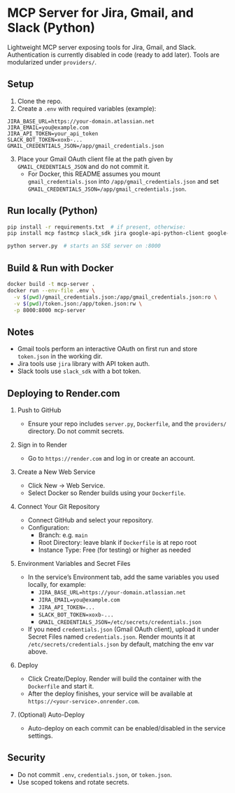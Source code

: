 # MCP Server for Jira, Gmail, and Slack (Python)

Lightweight MCP server exposing tools for Jira, Gmail, and Slack. Authentication is currently disabled in code (ready to add later). Tools are modularized under `providers/`.

## Setup

1. Clone the repo.
2. Create a `.env` with required variables (example):
```
JIRA_BASE_URL=https://your-domain.atlassian.net
JIRA_EMAIL=you@example.com
JIRA_API_TOKEN=your_api_token
SLACK_BOT_TOKEN=xoxb-...
GMAIL_CREDENTIALS_JSON=/app/gmail_credentials.json
```
3. Place your Gmail OAuth client file at the path given by `GMAIL_CREDENTIALS_JSON` and do not commit it.
   - For Docker, this README assumes you mount `gmail_credentials.json` into `/app/gmail_credentials.json` and set `GMAIL_CREDENTIALS_JSON=/app/gmail_credentials.json`.

## Run locally (Python)

```bash
pip install -r requirements.txt  # if present, otherwise:
pip install mcp fastmcp slack_sdk jira google-api-python-client google-auth-oauthlib python-dotenv requests

python server.py  # starts an SSE server on :8000
```

## Build & Run with Docker

```bash
docker build -t mcp-server .
docker run --env-file .env \
  -v $(pwd)/gmail_credentials.json:/app/gmail_credentials.json:ro \
  -v $(pwd)/token.json:/app/token.json:rw \
  -p 8000:8000 mcp-server
```

## Notes
- Gmail tools perform an interactive OAuth on first run and store `token.json` in the working dir.
- Jira tools use `jira` library with API token auth.
- Slack tools use `slack_sdk` with a bot token.

## Deploying to Render.com

1. Push to GitHub
   - Ensure your repo includes `server.py`, `Dockerfile`, and the `providers/` directory. Do not commit secrets.

2. Sign in to Render
   - Go to `https://render.com` and log in or create an account.

3. Create a New Web Service
   - Click New → Web Service.
   - Select Docker so Render builds using your `Dockerfile`.

4. Connect Your Git Repository
   - Connect GitHub and select your repository.
   - Configuration:
     - Branch: e.g. `main`
     - Root Directory: leave blank if `Dockerfile` is at repo root
     - Instance Type: Free (for testing) or higher as needed

5. Environment Variables and Secret Files
   - In the service’s Environment tab, add the same variables you used locally, for example:
     - `JIRA_BASE_URL=https://your-domain.atlassian.net`
     - `JIRA_EMAIL=you@example.com`
     - `JIRA_API_TOKEN=...`
     - `SLACK_BOT_TOKEN=xoxb-...`
     - `GMAIL_CREDENTIALS_JSON=/etc/secrets/credentials.json`
   - If you need `credentials.json` (Gmail OAuth client), upload it under Secret Files named `credentials.json`. Render mounts it at `/etc/secrets/credentials.json` by default, matching the env var above.

6. Deploy
   - Click Create/Deploy. Render will build the container with the `Dockerfile` and start it.
   - After the deploy finishes, your service will be available at `https://<your-service>.onrender.com`.

7. (Optional) Auto-Deploy
   - Auto-deploy on each commit can be enabled/disabled in the service settings.


## Security
- Do not commit `.env`, `credentials.json`, or `token.json`.
- Use scoped tokens and rotate secrets.